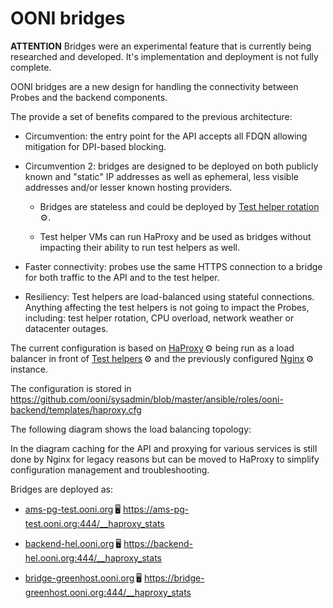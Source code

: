 # OONI bridges

**ATTENTION** Bridges were an experimental feature that is currently being researched and developed. It's implementation and deployment is not fully complete.

OONI bridges are a new design for handling the connectivity between
Probes and the backend components.

The provide a set of benefits compared to the previous architecture:

- Circumvention: the entry point for the API accepts all FDQN allowing
  mitigation for DPI-based blocking.

- Circumvention 2: bridges are designed to be deployed on both
  publicly known and \"static\" IP addresses as well as ephemeral,
  less visible addresses and/or lesser known hosting providers.

  - Bridges are stateless and could be deployed by
    [Test helper rotation](#test-helper-rotation)&thinsp;⚙.

  - Test helper VMs can run HaProxy and be used as bridges without
    impacting their ability to run test helpers as well.

- Faster connectivity: probes use the same HTTPS connection to a
  bridge for both traffic to the API and to the test helper.

- Resiliency: Test helpers are load-balanced using stateful
  connections. Anything affecting the test helpers is not going to
  impact the Probes, including: test helper rotation, CPU overload,
  network weather or datacenter outages.

The current configuration is based on [HaProxy](#haproxy)&thinsp;⚙ being run
as a load balancer in front of [Test helpers](#test-helpers)&thinsp;⚙ and
the previously configured [Nginx](#nginx)&thinsp;⚙ instance.

The configuration is stored in
<https://github.com/ooni/sysadmin/blob/master/ansible/roles/ooni-backend/templates/haproxy.cfg>

The following diagram shows the load balancing topology:

In the diagram caching for the API and proxying for various services is
still done by Nginx for legacy reasons but can be moved to HaProxy to
simplify configuration management and troubleshooting.

Bridges are deployed as:

- [ams-pg-test.ooni.org](#ams-pg-test.ooni.org)&thinsp;🖥
  <https://ams-pg-test.ooni.org:444/__haproxy_stats>

- [backend-hel.ooni.org](#backend-hel.ooni.org)&thinsp;🖥
  <https://backend-hel.ooni.org:444/__haproxy_stats>

- [bridge-greenhost.ooni.org](#bridge-greenhost.ooni.org)&thinsp;🖥
  <https://bridge-greenhost.ooni.org:444/__haproxy_stats>
